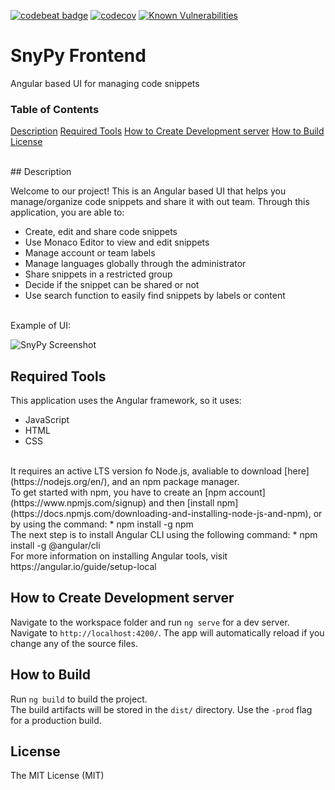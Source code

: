 [![codebeat badge](https://codebeat.co/badges/67b00218-063a-42c9-9790-4e1b67bbc9f8)](https://codebeat.co/projects/github-com-nezhar-snypy-frontend-master)
[![codecov](https://codecov.io/gh/snypy/snypy-frontend/branch/master/graph/badge.svg?token=OvVAixHuiA)](https://codecov.io/gh/snypy/snypy-frontend)
[![Known Vulnerabilities](https://snyk.io/test/github/nezhar/snypy-frontend/badge.svg?targetFile=package.json)](https://snyk.io/test/github/nezhar/snypy-frontend?targetFile=package.json)

# SnyPy Frontend

Angular based UI for managing code snippets

### Table of Contents

[Description](https://github.com/dianas11xx/snypy-frontend#Description)
[Required Tools](https://github.com/dianas11xx/snypy-frontend#Required-Tools)
[How to Create Development server](https://github.com/dianas11xx/snypy-frontend#How-to-Create-Development-server)
[How to Build](https://github.com/dianas11xx/snypy-frontend#How-to-Build)
[License](https://github.com/dianas11xx/snypy-frontend#License)

<br />
## Description

Welcome to our project! This is an Angular based UI that helps you manage/organize code snippets and share it with out team. Through this application, you are able to:
* Create, edit and share code snippets
* Use Monaco Editor to view and edit snippets
* Manage account or team labels
* Manage languages globally through the administrator
* Share snippets in a restricted group
* Decide if the snippet can be shared or not
* Use search function to easily find snippets by labels or content

<br />
Example of UI:

![SnyPy Screenshot](https://snypy.com/assets/img/portfolio/fullsize/1.png)


## Required Tools

This application uses the Angular framework, so it uses:
* JavaScript
* HTML
* CSS
<br />
It requires an active LTS version fo Node.js, avaliable to download [here](https://nodejs.org/en/),
and an npm package manager. 
<br />
To get started with npm, you have to create an [npm account](https://www.npmjs.com/signup) and then [install npm](https://docs.npmjs.com/downloading-and-installing-node-js-and-npm), or by using the command:
* npm install -g npm
<br />
The next step is to install Angular CLI using the following command:
* npm install -g @angular/cli
<br />
For more information on installing Angular tools, visit https://angular.io/guide/setup-local

## How to Create Development server
Navigate to the workspace folder and run `ng serve` for a dev server.
<br />
 Navigate to `http://localhost:4200/`. The app will automatically reload if you change any of the source files.

## How to Build

Run `ng build` to build the project. 
<br />
The build artifacts will be stored in the `dist/` directory. Use the `-prod` flag for a production build.

## License

The MIT License (MIT)
